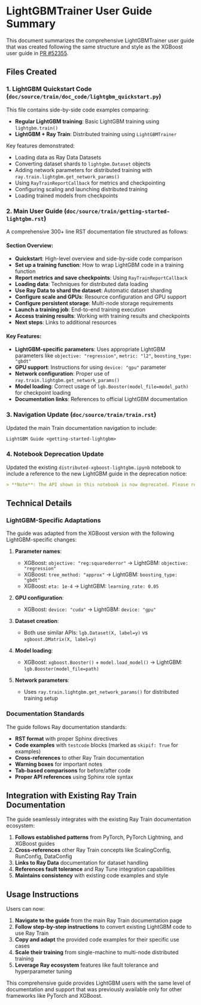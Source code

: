# LightGBMTrainer User Guide Summary

This document summarizes the comprehensive LightGBMTrainer user guide that was created following the same structure and style as the XGBoost user guide in [PR #52355](https://github.com/ray-project/ray/pull/52355).

## Files Created

### 1. LightGBM Quickstart Code (`doc/source/train/doc_code/lightgbm_quickstart.py`)

This file contains side-by-side code examples comparing:
- **Regular LightGBM training**: Basic LightGBM training using `lightgbm.train()` 
- **LightGBM + Ray Train**: Distributed training using `LightGBMTrainer`

Key features demonstrated:
- Loading data as Ray Data Datasets
- Converting dataset shards to `lightgbm.Dataset` objects
- Adding network parameters for distributed training with `ray.train.lightgbm.get_network_params()`
- Using `RayTrainReportCallback` for metrics and checkpointing
- Configuring scaling and launching distributed training
- Loading trained models from checkpoints

### 2. Main User Guide (`doc/source/train/getting-started-lightgbm.rst`)

A comprehensive 300+ line RST documentation file structured as follows:

#### Section Overview:
- **Quickstart**: High-level overview and side-by-side code comparison
- **Set up a training function**: How to wrap LightGBM code in a training function
- **Report metrics and save checkpoints**: Using `RayTrainReportCallback`
- **Loading data**: Techniques for distributed data loading
- **Use Ray Data to shard the dataset**: Automatic dataset sharding
- **Configure scale and GPUs**: Resource configuration and GPU support
- **Configure persistent storage**: Multi-node storage requirements
- **Launch a training job**: End-to-end training execution
- **Access training results**: Working with training results and checkpoints
- **Next steps**: Links to additional resources

#### Key Features:
- **LightGBM-specific parameters**: Uses appropriate LightGBM parameters like `objective: "regression"`, `metric: "l2"`, `boosting_type: "gbdt"`
- **GPU support**: Instructions for using `device: "gpu"` parameter
- **Network configuration**: Proper use of `ray.train.lightgbm.get_network_params()`
- **Model loading**: Correct usage of `lgb.Booster(model_file=model_path)` for checkpoint loading
- **Documentation links**: References to official LightGBM documentation

### 3. Navigation Update (`doc/source/train/train.rst`)

Updated the main Train documentation navigation to include:
```rst
LightGBM Guide <getting-started-lightgbm>
```

### 4. Notebook Deprecation Update

Updated the existing `distributed-xgboost-lightgbm.ipynb` notebook to include a reference to the new LightGBM guide in the deprecation notice:

```markdown
> **Note**: The API shown in this notebook is now deprecated. Please refer to the updated API in [Getting Started with Distributed Training using XGBoost](../../getting-started-xgboost.rst) and [Getting Started with Distributed Training using LightGBM](../../getting-started-lightgbm.rst) instead.
```

## Technical Details

### LightGBM-Specific Adaptations

The guide was adapted from the XGBoost version with the following LightGBM-specific changes:

1. **Parameter names**: 
   - XGBoost: `objective: "reg:squarederror"` → LightGBM: `objective: "regression"`
   - XGBoost: `tree_method: "approx"` → LightGBM: `boosting_type: "gbdt"`
   - XGBoost: `eta: 1e-4` → LightGBM: `learning_rate: 0.05`

2. **GPU configuration**:
   - XGBoost: `device: "cuda"` → LightGBM: `device: "gpu"`

3. **Dataset creation**:
   - Both use similar APIs: `lgb.Dataset(X, label=y)` vs `xgboost.DMatrix(X, label=y)`

4. **Model loading**:
   - XGBoost: `xgboost.Booster()` + `model.load_model()` → LightGBM: `lgb.Booster(model_file=path)`

5. **Network parameters**:
   - Uses `ray.train.lightgbm.get_network_params()` for distributed training setup

### Documentation Standards

The guide follows Ray documentation standards:
- **RST format** with proper Sphinx directives
- **Code examples** with `testcode` blocks (marked as `skipif: True` for examples)
- **Cross-references** to other Ray Train documentation
- **Warning boxes** for important notes
- **Tab-based comparisons** for before/after code
- **Proper API references** using Sphinx role syntax

## Integration with Existing Ray Train Documentation

The guide seamlessly integrates with the existing Ray Train documentation ecosystem:

1. **Follows established patterns** from PyTorch, PyTorch Lightning, and XGBoost guides
2. **Cross-references** other Ray Train concepts like ScalingConfig, RunConfig, DataConfig
3. **Links to Ray Data** documentation for dataset handling
4. **References fault tolerance** and Ray Tune integration capabilities
5. **Maintains consistency** with existing code examples and style

## Usage Instructions

Users can now:

1. **Navigate to the guide** from the main Ray Train documentation page
2. **Follow step-by-step instructions** to convert existing LightGBM code to use Ray Train
3. **Copy and adapt** the provided code examples for their specific use cases
4. **Scale their training** from single-machine to multi-node distributed training
5. **Leverage Ray ecosystem** features like fault tolerance and hyperparameter tuning

This comprehensive guide provides LightGBM users with the same level of documentation and support that was previously available only for other frameworks like PyTorch and XGBoost.